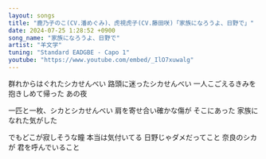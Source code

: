 ```yaml
---
layout: songs
title: "鹿乃子のこ(CV.潘めぐみ)、虎視虎子(CV.藤田咲)「家族になろうよ、日野で」"
date: 2024-07-25 1:28:52 +0900
song_name: "家族になろうよ、日野で"
artist: "羊文学"
tuning: "Standard EADGBE - Capo 1"
youtube: "https://www.youtube.com/embed/_IlO7xuwalg"
---
```


群れからはぐれたシカせんべい
路頭に迷ったシカせんべい
一人こごえるきみを
抱きしめて帰った
あの夜

一匹と一枚、シカとシカせんべい
肩を寄せ合い確かな傷が
そこにあった
家族になれた気がした

でもどこが寂しそうな瞳
本当は気付いてる
日野じゃダメだってこと
奈良のシカが
君を呼んでいること